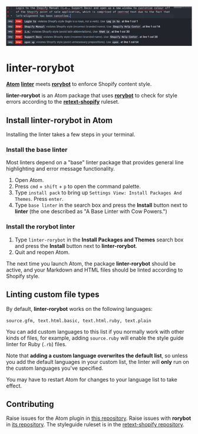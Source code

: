 ![linter-rorybot Atom package](linter-rorybot.gif)

# linter-rorybot

[**Atom**](https://atom.io) [**linter**](https://github.com/AtomLinter/Linter) meets [**rorybot**](https://github.com/Shopify/rorybot) to enforce Shopify content style.

**linter-rorybot** is an Atom package that uses [**rorybot**](https://github.com/Shopify/rorybot) to check for style errors according to the [**retext-shopify**](https://github.com/Shopify/retext-shopify) ruleset.

## Install linter-rorybot in Atom

Installing the linter takes a few steps in your terminal.

### Install the base linter

Most linters depend on a "base" linter package that provides general line highlighting and error message functionality.

1. Open Atom.
2. Press `cmd` + `shift` + `p` to open the command palette.
3. Type `install pack` to  bring up `Settings View: Install Packages And Themes`. Press `enter`.
4. Type `base linter` in the search box and press the **Install** button next to **linter** (the one described as "A Base Linter with Cow Powers.")

### Install the rorybot linter

1. Type `linter-rorybot` in the **Install Packages and Themes** search box and press the **Install** button next to **linter-rorybot**.
2. Quit and reopen Atom.

The next time you launch Atom, the package **linter-rorybot** should be active, and your Markdown and HTML files should be linted according to Shopify style.

## Linting custom file types

By default, **linter-rorybot** works on the following languages:

`source.gfm, text.html.basic, text.html.ruby, text.plain`

You can add custom languages to this list if you normally work with other kinds of files, for example, adding `source.ruby` will enable the style guide linter for Ruby (`.rb`) files.

Note that **adding a custom language overwrites the default list**, so unless you add the default languages in your custom list, the linter will **only** run on the custom languages you've specified.

You may have to restart Atom for changes to your language list to take effect.

## Contributing

Raise issues for the Atom plugin in [this repository](https://github.com/Shopify/linter-rorybot/issues).
Raise issues with **rorybot** in [its repository](https://github.com/Shopify/rorybot/issues).
The styleguide ruleset is in the [retext-shopify repository](https://github.com/Shopify/retext-shopify).
